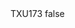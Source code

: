 <?xml version="1.0" encoding="UTF-8"?>
<CustomMetadata xmlns="http://soap.sforce.com/2006/04/metadata">
    <label>TXU173</label>
    <protected>false</protected>
</CustomMetadata>
